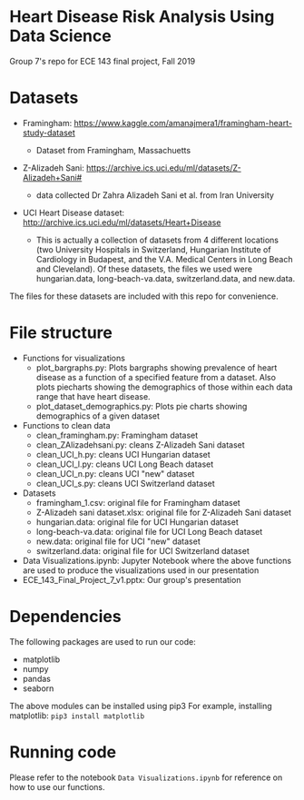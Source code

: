 # Heart Disease Risk Analysis Using Data Science
Group 7's repo for ECE 143 final project, Fall 2019

# Datasets
- Framingham: https://www.kaggle.com/amanajmera1/framingham-heart-study-dataset
  - Dataset from Framingham, Massachuetts

- Z-Alizadeh Sani: https://archive.ics.uci.edu/ml/datasets/Z-Alizadeh+Sani#
  - data collected Dr Zahra Alizadeh Sani et al. from Iran University

- UCI Heart Disease dataset: http://archive.ics.uci.edu/ml/datasets/Heart+Disease
  - This is actually a collection of datasets from 4 different locations (two University Hospitals in Switzerland, Hungarian Institute of Cardiology in Budapest, and the V.A. Medical Centers in Long Beach and Cleveland). Of these datasets, the files we used were hungarian.data, long-beach-va.data, switzerland.data, and new.data.

The files for these datasets are included with this repo for convenience.

# File structure
- Functions for visualizations
  - plot_bargraphs.py: Plots bargraphs showing prevalence of heart disease as a function of a specified feature from a dataset. Also plots piecharts showing the demographics of those within each data range that have heart disease.
  - plot_dataset_demographics.py: Plots pie charts showing demographics of a given dataset
- Functions to clean data
  - clean_framingham.py: Framingham dataset
  - clean_ZAlizadehsani.py: cleans Z-Alizadeh Sani dataset
  - clean_UCI_h.py: cleans UCI Hungarian dataset
  - clean_UCI_l.py: cleans UCI Long Beach dataset
  - clean_UCI_n.py: cleans UCI "new" dataset
  - clean_UCI_s.py: cleans UCI Switzerland dataset
- Datasets
  - framingham_1.csv: original file for Framingham dataset
  - Z-Alizadeh sani dataset.xlsx: original file for Z-Alizadeh Sani dataset
  - hungarian.data: original file for UCI Hungarian dataset
  - long-beach-va.data: original file for UCI Long Beach dataset
  - new.data: original file for UCI "new" dataset
  - switzerland.data: original file for UCI Switzerland dataset
- Data Visualizations.ipynb: Jupyter Notebook where the above functions are used to produce the visualizations used in our presentation
- ECE_143_Final_Project_7_v1.pptx: Our group's presentation

# Dependencies
The following packages are used to run our code:
- matplotlib
- numpy
- pandas
- seaborn

The above modules can be installed using pip3
For example, installing matplotlib:
`pip3 install matplotlib`

# Running code
Please refer to the notebook `Data Visualizations.ipynb` for reference on how to use our functions.

